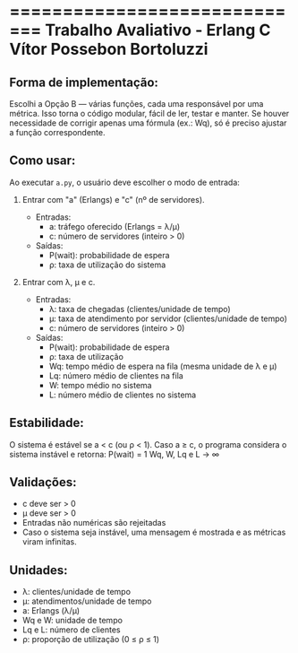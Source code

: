=============================
Trabalho Avaliativo - Erlang C
Vítor Possebon Bortoluzzi
=============================

Forma de implementação:
-----------------------
Escolhi a Opção B — várias funções, cada uma responsável por uma métrica.
Isso torna o código modular, fácil de ler, testar e manter. 
Se houver necessidade de corrigir apenas uma fórmula (ex.: Wq), só é preciso
ajustar a função correspondente.

Como usar:
----------
Ao executar `a.py`, o usuário deve escolher o modo de entrada:

1) Entrar com "a" (Erlangs) e "c" (nº de servidores).
   - Entradas:
       * a: tráfego oferecido (Erlangs = λ/μ)
       * c: número de servidores (inteiro > 0)
   - Saídas:
       * P(wait): probabilidade de espera
       * ρ: taxa de utilização do sistema

2) Entrar com λ, μ e c.
   - Entradas:
       * λ: taxa de chegadas (clientes/unidade de tempo)
       * μ: taxa de atendimento por servidor (clientes/unidade de tempo)
       * c: número de servidores (inteiro > 0)
   - Saídas:
       * P(wait): probabilidade de espera
       * ρ: taxa de utilização
       * Wq: tempo médio de espera na fila (mesma unidade de λ e μ)
       * Lq: número médio de clientes na fila
       * W: tempo médio no sistema
       * L: número médio de clientes no sistema

Estabilidade:
-------------
O sistema é estável se a < c (ou ρ < 1). 
Caso a ≥ c, o programa considera o sistema instável e retorna:
    P(wait) = 1
    Wq, W, Lq e L → ∞

Validações:
-----------
- c deve ser > 0
- μ deve ser > 0
- Entradas não numéricas são rejeitadas
- Caso o sistema seja instável, uma mensagem é mostrada e as métricas 
  viram infinitas.

Unidades:
---------
- λ: clientes/unidade de tempo
- μ: atendimentos/unidade de tempo
- a: Erlangs (λ/μ)
- Wq e W: unidade de tempo
- Lq e L: número de clientes
- ρ: proporção de utilização (0 ≤ ρ ≤ 1)